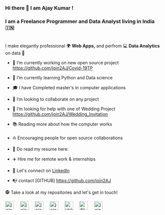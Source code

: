 ### Hi there 👋  I am Ajay Kumar !
### I am a Freelance Programmer and Data Analyst living in India 🇮🇳

<!--
**join2AJ/join2AJ** is a ✨ _special_ ✨ repository because its `README.md` (this file) appears on your GitHub profile.

Here are some ideas to get you started:

- 🔭 I’m currently working on ...
- 🌱 I’m currently learning ...
- 👯 I’m looking to collaborate on ...
- 🤔 I’m looking for help with ...
- 💬 Ask me about ...
- 📫 How to reach me: ...
- 😄 Pronouns: ...
- ⚡ Fun fact: ...
-->

#

I make elegantly professional 🌍 **Web Apps,** and perfrom 💻 **Data Analytics** on data 🎨

- 🔭 I’m currently working on new open source project https://github.com/join2AJ/Covid-19TP
- 🌱 I’m currently learning Python and Data science
- 🎓  I have Completed master's in computer applications
- 👯 I’m looking to collaborate on any project
- 🤔 I’m looking for help with one of Wedding Project https://github.com/join2AJ/Wedding_Invitation
- 📚  Reading more about how the computer works
- ⛵  Encouraging people for open source collaborations
- 💼  Do read my resume here: [](http://)
- ✈️ Hire me for remote work & internships

- 🎉  Let's connect on [LinkedIn](https://linkedin.com/in/join2aj)
- 📭  contact [GITHUB] https://github.com/join2AJ
<!--
**Languages and Tools:**  
<code><img height="28" src="https://raw.githubusercontent.com/gilbarbara/logos/804dc257b59e144eaca5bc6ffd16949752c6f789/logos/flutter.svg"></code>&nbsp;
<code><img height="28" src="https://raw.githubusercontent.com/gilbarbara/logos/804dc257b59e144eaca5bc6ffd16949752c6f789/logos/dart.svg"></code>&nbsp;
<code><img height="28" src="https://raw.githubusercontent.com/gilbarbara/logos/804dc257b59e144eaca5bc6ffd16949752c6f789/logos/javascript.svg"></code>&nbsp;
<code><img height="28" src="https://raw.githubusercontent.com/gilbarbara/logos/804dc257b59e144eaca5bc6ffd16949752c6f789/logos/python.svg"></code>&nbsp;
<code><img height="28" src="https://raw.githubusercontent.com/gilbarbara/logos/804dc257b59e144eaca5bc6ffd16949752c6f789/logos/mongodb.svg"></code>&nbsp;
<code><img height="28" src="https://raw.githubusercontent.com/gilbarbara/logos/804dc257b59e144eaca5bc6ffd16949752c6f789/logos/express.svg"></code>&nbsp;
<code><img height="28" src="https://raw.githubusercontent.com/gilbarbara/logos/804dc257b59e144eaca5bc6ffd16949752c6f789/logos/react.svg"></code>&nbsp;
<code><img height="28" src="https://raw.githubusercontent.com/github/explore/80688e429a7d4ef2fca1e82350fe8e3517d3494d/topics/nodejs/nodejs.png"></code>&nbsp;
-->
🕵 Take a look at my repositories and let's get in touch!

<p align="left">
<a href="https://codepen.io/join2aj" target="blank"><img align="center" src="https://cdn.jsdelivr.net/npm/simple-icons@3.0.1/icons/codepen.svg" alt="join2aj" height="28" width="28" /></a>&nbsp;&nbsp;&nbsp;&nbsp;
<a href="https://dev.to/join2aj" target="blank"><img align="center" src="https://cdn.jsdelivr.net/npm/simple-icons@3.0.1/icons/dev-dot-to.svg" alt="join2aj" height="28" width="28" /></a>&nbsp;&nbsp;&nbsp;&nbsp;
<a href="https://twitter.com/join2aj" target="blank"><img align="center" src="https://cdn.jsdelivr.net/npm/simple-icons@3.0.1/icons/twitter.svg" alt="join2aj" height="28" width="28" /></a>&nbsp;&nbsp;&nbsp;&nbsp;
<a href="https://linkedin.com/in/join2aj" target="blank"><img align="center" src="https://cdn.jsdelivr.net/npm/simple-icons@3.0.1/icons/linkedin.svg" alt="join2aj" height="28" width="28" /></a>&nbsp;&nbsp;&nbsp;&nbsp;
<a href="https://stackoverflow.com/users/15508333/ajay-kumar" target="blank"><img align="center" src="https://cdn.jsdelivr.net/npm/simple-icons@3.0.1/icons/stackoverflow.svg" alt="users/13219775/join2aj" height="28" width="28" /></a>&nbsp;&nbsp;&nbsp;&nbsp;
<a href="https://instagram.com/developer.join2aj" target="blank"><img align="center" src="https://cdn.jsdelivr.net/npm/simple-icons@3.0.1/icons/instagram.svg" alt="developer.join2aj" height="28" width="28" /></a>&nbsp;&nbsp;&nbsp;&nbsp;
<a href="https://medium.com/join2aj" target="blank"><img align="center" src="https://cdn.jsdelivr.net/npm/simple-icons@3.0.1/icons/medium.svg" alt="join2aj" height="28" width="28" /></a>&nbsp;&nbsp;&nbsp;&nbsp;
</p>
